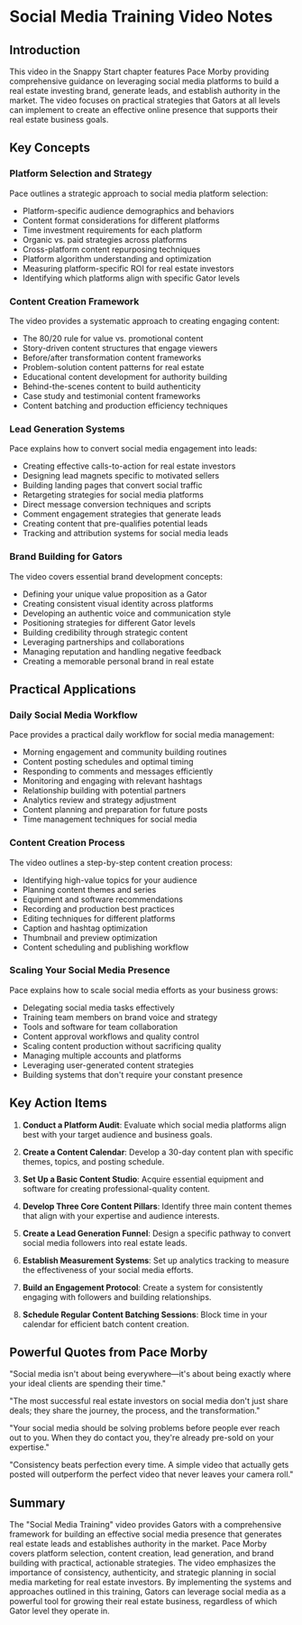 # Social Media Training Video Notes

## Introduction

This video in the Snappy Start chapter features Pace Morby providing comprehensive guidance on leveraging social media platforms to build a real estate investing brand, generate leads, and establish authority in the market. The video focuses on practical strategies that Gators at all levels can implement to create an effective online presence that supports their real estate business goals.

## Key Concepts

### Platform Selection and Strategy

Pace outlines a strategic approach to social media platform selection:

- Platform-specific audience demographics and behaviors
- Content format considerations for different platforms
- Time investment requirements for each platform
- Organic vs. paid strategies across platforms
- Cross-platform content repurposing techniques
- Platform algorithm understanding and optimization
- Measuring platform-specific ROI for real estate investors
- Identifying which platforms align with specific Gator levels

### Content Creation Framework

The video provides a systematic approach to creating engaging content:

- The 80/20 rule for value vs. promotional content
- Story-driven content structures that engage viewers
- Before/after transformation content frameworks
- Problem-solution content patterns for real estate
- Educational content development for authority building
- Behind-the-scenes content to build authenticity
- Case study and testimonial content frameworks
- Content batching and production efficiency techniques

### Lead Generation Systems

Pace explains how to convert social media engagement into leads:

- Creating effective calls-to-action for real estate investors
- Designing lead magnets specific to motivated sellers
- Building landing pages that convert social traffic
- Retargeting strategies for social media platforms
- Direct message conversion techniques and scripts
- Comment engagement strategies that generate leads
- Creating content that pre-qualifies potential leads
- Tracking and attribution systems for social media leads

### Brand Building for Gators

The video covers essential brand development concepts:

- Defining your unique value proposition as a Gator
- Creating consistent visual identity across platforms
- Developing an authentic voice and communication style
- Positioning strategies for different Gator levels
- Building credibility through strategic content
- Leveraging partnerships and collaborations
- Managing reputation and handling negative feedback
- Creating a memorable personal brand in real estate

## Practical Applications

### Daily Social Media Workflow

Pace provides a practical daily workflow for social media management:

- Morning engagement and community building routines
- Content posting schedules and optimal timing
- Responding to comments and messages efficiently
- Monitoring and engaging with relevant hashtags
- Relationship building with potential partners
- Analytics review and strategy adjustment
- Content planning and preparation for future posts
- Time management techniques for social media

### Content Creation Process

The video outlines a step-by-step content creation process:

- Identifying high-value topics for your audience
- Planning content themes and series
- Equipment and software recommendations
- Recording and production best practices
- Editing techniques for different platforms
- Caption and hashtag optimization
- Thumbnail and preview optimization
- Content scheduling and publishing workflow

### Scaling Your Social Media Presence

Pace explains how to scale social media efforts as your business grows:

- Delegating social media tasks effectively
- Training team members on brand voice and strategy
- Tools and software for team collaboration
- Content approval workflows and quality control
- Scaling content production without sacrificing quality
- Managing multiple accounts and platforms
- Leveraging user-generated content strategies
- Building systems that don't require your constant presence

## Key Action Items

1. **Conduct a Platform Audit**: Evaluate which social media platforms align best with your target audience and business goals.

2. **Create a Content Calendar**: Develop a 30-day content plan with specific themes, topics, and posting schedule.

3. **Set Up a Basic Content Studio**: Acquire essential equipment and software for creating professional-quality content.

4. **Develop Three Core Content Pillars**: Identify three main content themes that align with your expertise and audience interests.

5. **Create a Lead Generation Funnel**: Design a specific pathway to convert social media followers into real estate leads.

6. **Establish Measurement Systems**: Set up analytics tracking to measure the effectiveness of your social media efforts.

7. **Build an Engagement Protocol**: Create a system for consistently engaging with followers and building relationships.

8. **Schedule Regular Content Batching Sessions**: Block time in your calendar for efficient batch content creation.

## Powerful Quotes from Pace Morby

"Social media isn't about being everywhere—it's about being exactly where your ideal clients are spending their time."

"The most successful real estate investors on social media don't just share deals; they share the journey, the process, and the transformation."

"Your social media should be solving problems before people ever reach out to you. When they do contact you, they're already pre-sold on your expertise."

"Consistency beats perfection every time. A simple video that actually gets posted will outperform the perfect video that never leaves your camera roll."

## Summary

The "Social Media Training" video provides Gators with a comprehensive framework for building an effective social media presence that generates real estate leads and establishes authority in the market. Pace Morby covers platform selection, content creation, lead generation, and brand building with practical, actionable strategies. The video emphasizes the importance of consistency, authenticity, and strategic planning in social media marketing for real estate investors. By implementing the systems and approaches outlined in this training, Gators can leverage social media as a powerful tool for growing their real estate business, regardless of which Gator level they operate in.
